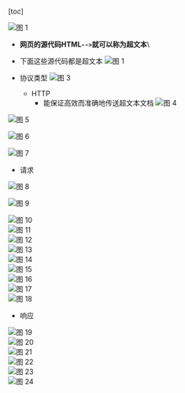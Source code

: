 [toc]

![图 1](../../../images/f6ca721771849570935f9e00e1924a97c72d7af8687d5d7b5b8f4167b2cdf879.png)  

- **网页的源代码HTML`-->`就可以称为超文本**\


- 下面这些源代码都是超文本
![图 1](../../../images/0c1916280822bfc81bd69e8aafc8782bfd5e9f946dae4b6bfd0ae626a972e3b3.png)  

- 协议类型
![图 3](../../../images/1e12c841348f315f4dd68e001af43926aaafea7ff1d93e2c67d39b7630e5b56c.png)  

    - HTTP
      - 能保证高效而准确地传送超文本文档
    ![图 4](../../../images/020209a5b56cdf813f1eaa6e9a07476b5084994a8c72031f416f5b501ea019c8.png)  

![图 5](../../../images/39caf94375a0263ae6a84af5a6e5d8929431080984418afb1c275db80894cc08.png)  

![图 6](../../../images/78c49cbef7f33145c9c2769c85945ed926b76367ee364a535a17e8d18b29e886.png)  

![图 7](../../../images/c1068b9a8e5e1f71a48819e85f938547505534308c60c46c124fd1defba7960d.png)  

- 请求

![图 8](../../../images/7a09287a05b60a2127680fa0626165420059f2e0089c4003434f13365004e3da.png)  

![图 9](../../../images/a5a3632f43813f0d8c534db3e9d6e8774833c59a4904f2023f16cbf1889b62ad.png)  

![图 10](../../../images/38d36290e407ed57cd5e0d54d0d32d65b90e1476318f8421f8d4877973495b48.png)  
![图 11](../../../images/d1d0e82ebb1c2f8c205ae151249691f36d4d737f70339d24d8bf4d63a16803e0.png)  
![图 12](../../../images/849cb993b876fdc4126f8377a023882bfb58682beb00f3c1721ad601eee81c36.png)  
![图 13](../../../images/09be7b722ad8a92b817686004ef3edf90d44b1e8bdbfc5697c70f3c8469d077c.png)  
![图 14](../../../images/b25801f7e2daaddbeeb624ffa27e34db92feaaabf17aabb7d69c46ba64bb9ac7.png)  
![图 15](../../../images/fdae57b845d962d102abcbb5098013393e136e0954da15b03ad5dc9312d71994.png)  
![图 16](../../../images/7b6b0cff985c01bc6e4b5d7c693933ccfe55fdfd0e394cc6fbadf1497651b1eb.png)  
![图 17](../../../images/b7ea7212fab6125eb6aca6b87c7199ae8c0b0d9d41c471e54bc7599ec7cce048.png)  
![图 18](../../../images/2e616174672353d56a6a0c155c0b0ab369c200f580456e85193accc024d0ea5e.png)  
- 响应

![图 19](../../../images/57dce3c162c1608bcc22adaa61712200c88d713c2975b54029a1be28c3b8d553.png)  
![图 20](../../../images/1d71c56b3fa7d7e227cc77456754214f827c57390c42ca5d4285e274a88b135e.png)  
![图 21](../../../images/c41b39e0a377790b5c1e1070f3dbd94458ad32cbbff61d5cf10b99f237647d97.png)  
![图 22](../../../images/bf5c004281cca02fc391d3789a046427b8817f8150f1a284c837decdc3f7cb79.png)  
![图 23](../../../images/fcb12a3cf80bad9ead33715ac5d930270fdfb497854bc5c5eb4957c2c45fb87c.png)  
![图 24](../../../images/e1f7d530ddfcf71a50d6518360176321c5f4c2d9750cc344ca8322d009e72bed.png)  
